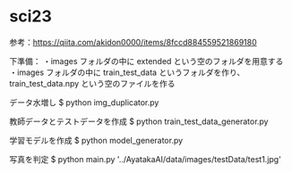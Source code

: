 # sci23

参考：https://qiita.com/akidon0000/items/8fccd884559521869180

下準備：
・images フォルダの中に extended という空のフォルダを用意する
・images フォルダの中に train_test_data というフォルダを作り、train_test_data.npy という空のファイルを作る

データ水増し
$ python img_duplicator.py

教師データとテストデータを作成
$ python train_test_data_generator.py

学習モデルを作成
$ python model_generator.py

写真を判定
$ python main.py '../AyatakaAI/data/images/testData/test1.jpg'
